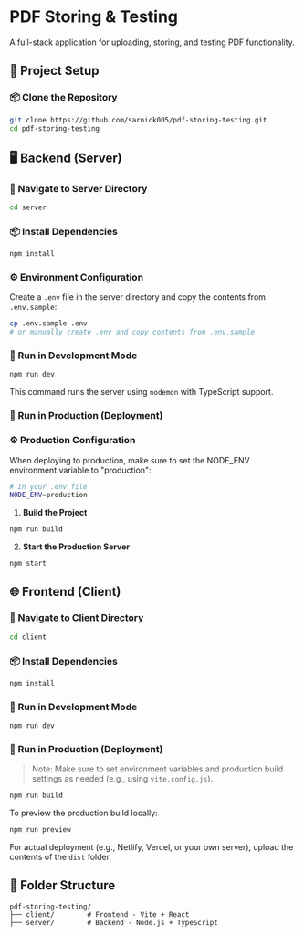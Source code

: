 # PDF Storing & Testing

A full-stack application for uploading, storing, and testing PDF functionality.

## 🔧 Project Setup

### 📦 Clone the Repository

```bash
git clone https://github.com/sarnick005/pdf-storing-testing.git
cd pdf-storing-testing
```

## 🖥️ Backend (Server)

### 📁 Navigate to Server Directory

```bash
cd server
```

### 📦 Install Dependencies

```bash
npm install
```

### ⚙️ Environment Configuration

Create a `.env` file in the server directory and copy the contents from `.env.sample`:

```bash
cp .env.sample .env
# or manually create .env and copy contents from .env.sample
```

### 🚀 Run in Development Mode

```bash
npm run dev
```

This command runs the server using `nodemon` with TypeScript support.

### 🚀 Run in Production (Deployment)

### ⚙️ Production Configuration

When deploying to production, make sure to set the NODE_ENV environment variable to "production":

````bash
# In your .env file
NODE_ENV=production
````

1. **Build the Project**

```bash
npm run build
```

2. **Start the Production Server**

```bash
npm start
```

## 🌐 Frontend (Client)

### 📁 Navigate to Client Directory

```bash
cd client
```

### 📦 Install Dependencies

```bash
npm install
```

### 🚀 Run in Development Mode

```bash
npm run dev
```

### 🚀 Run in Production (Deployment)

> Note: Make sure to set environment variables and production build settings as needed (e.g., using `vite.config.js`).

```bash
npm run build
```

To preview the production build locally:

```bash
npm run preview
```

For actual deployment (e.g., Netlify, Vercel, or your own server), upload the contents of the `dist` folder.

## 📁 Folder Structure

```
pdf-storing-testing/
├── client/        # Frontend - Vite + React
├── server/        # Backend - Node.js + TypeScript
```
